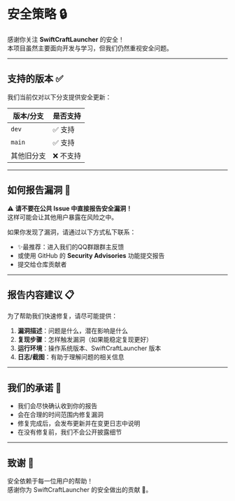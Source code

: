 # 安全策略 🔒

感谢你关注 **SwiftCraftLauncher** 的安全！  
本项目虽然主要面向开发与学习，但我们仍然重视安全问题。  

---

## 支持的版本 ✅

我们当前仅对以下分支提供安全更新：

| 版本/分支 | 是否支持 |
| -------- | -------- |
| `dev`    | ✅ 支持  |
| `main`   | ✅ 支持  |
| 其他旧分支 | ❌ 不支持 |

---

## 如何报告漏洞 🐞

⚠️ **请不要在公共 Issue 中直接报告安全漏洞！**  
这样可能会让其他用户暴露在风险之中。  

如果你发现了漏洞，请通过以下方式私下联系：  
- ✨最推荐：进入我们的QQ群跟群主反馈
- 或使用 GitHub 的 **Security Advisories** 功能提交报告
- 提交给仓库贡献者

---

## 报告内容建议 📋

为了帮助我们快速修复，请尽可能提供：  
1. **漏洞描述**：问题是什么，潜在影响是什么  
2. **复现步骤**：怎样触发漏洞（如果能稳定复现更好）  
3. **运行环境**：操作系统版本、SwiftCraftLauncher 版本  
4. **日志/截图**：有助于理解问题的相关信息  

---

## 我们的承诺 🤝

- 我们会尽快确认收到你的报告  
- 会在合理的时间范围内修复漏洞  
- 修复完成后，会发布更新并在变更日志中说明  
- 在没有修复前，我们不会公开披露细节  

---

## 致谢 💖

安全依赖于每一位用户的帮助！  
感谢你为 SwiftCraftLauncher 的安全做出的贡献 🙏。
